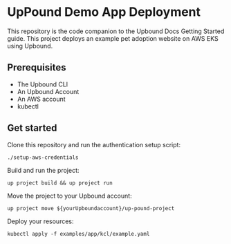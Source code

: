 # UpPound Demo App Deployment

This repository is the code companion to the Upbound Docs Getting Started guide.
This project deploys an example pet adoption website on AWS EKS using Upbound.

## Prerequisites
- The Upbound CLI
- An Upbound Account
- An AWS account
- kubectl

## Get started

Clone this repository and run the authentication setup script:

```shell
./setup-aws-credentials
```

Build and run the project:

```shell
up project build && up project run
```

Move the project to your Upbound account:

```shell
up project move ${yourUpboundaccount}/up-pound-project
```

Deploy your resources:

```
kubectl apply -f examples/app/kcl/example.yaml
```
